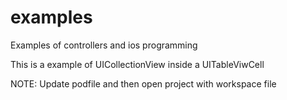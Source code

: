 # examples
Examples of controllers and ios programming 

This is a example of UICollectionView inside a UITableViwCell

NOTE: Update podfile and then open project with workspace file
